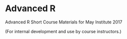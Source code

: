 # Advanced R

Advanced R Short Course Materials for May Institute 2017

(For internal development and use by course instructors.)
